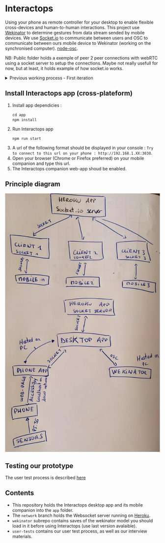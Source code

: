 # Interactops
Using your phone as remote controller for your desktop to enable flexible cross-devices and human-to-human interactions.
This project use [Wekinator](http://www.wekinator.org/) to determine gestures from data stream sended by mobile devices.
We use [Socket.io]() to communicate between users and OSC to communicate between ours mobile device to Wekinator (working on the synchronised computer).
[node-osc](https://github.com/MylesBorins/node-osc).


NB: Public folder holds a exemple of peer 2 peer connections with webRTC using a socket server to setup the connections. Maybe not really usefull for now, but at least, it holds example of how socket.io works.

<details>
  <summary>Previous working process - First iteration</summary>
  
  > Following instructions are temporary. Example with a nodejs server isn't working well for now (only receiving), I've reused a Processing example to work on gestures for getting messages from the phone and sending to Wekinator. I can send them then to the nodejs server, but the goal is also to get data from phone on the nodejs server.

## Get data from built-in sensors on Android phone
1. Download oscHook on Android Store.
2. In the app, open menu (top right), click on ``OSC adress setup`` and enable only rotation data
3. On ``IP/ port setup``, choose the proper IP adress of your laptop and set the port on **12000**.
    > You can get your IP adress by running the script ipadress.js at the rook of the repo :
    > ```
    >    node ipadress.js
    > ```
4. Set OSC timing to 50ms.
5. Ensure that your phone and your computer are on the same network and start recording.

## Get data on laptop with Processing
1. Open the Processing sketch : ``osc_phone_to_wekinator``.
2. Ensure that you're listening the port 12000:
```java
    oscP5 = new OscP5(this,12000);
```
3. Ensure that you're sending to the port 6448 of your localhost:
```java
    myRemoteLocation = new NetAddress("127.0.1",6448);
```

## Get data on laptop with Nodejs
1. Go to the ``app`` folder and install dependecies : ``` npm install```
2. Ensure that you're listening ports 12000 (for mobile device), 12001 (for Wekinator), and sending on the 6448:
```javascript
    const dashboardHost = 3000;
    const externalDevicesHost = 12000;
    const wekinatorGetHost = 12001;
    const wekinatorSendHost = 6448;
```
> We split mobile device & wekinator inputs to avoid overloading on the port (phone should send data each 50ms). 
3. Run the desktop app and open the gestures dashboard in your browser : ``localhost:3000``:
```
    npm run start
```

## Run models on Wekinator
1. Open the project in ``wekinator / interactops`` in Wekinator.
2. Ensure that it is listening the port 6448 ( View > OSC receiver status > port & start listening)
3. Ensure that it is sending messages on port 12001 (View > OSC outputs)
4. On the main window, if you're alreading sending data on the port, the pin OSC in should be green.
5. If so, you can train new models (each line of the **gestures** array) : 
    - click on ``+`` as near as possible of your gesture. The number of examples should increase of one on the right.
    - click on ``-`` to remove the last record
    - Around 15-20 trainings should be enough to start
    - Always train a blank model because Wekinator always compare all of the recorded models which one is the nearest one. This blank one will serve to get undesirables values
6. When yours models are trained, you can ``Run`` your project and check that yours gestures are recognized.
7. You can define the threshold match with the slider on the bottom side of the window to allow easy gesture recognition without getting too much noise.

> For further explanations of how Wekinator works, check their explanations : [Wekinator wiki](http://www.wekinator.org/detailed-instructions/). Check the **Time warping** section (for recording data variance in time).


## Remote desktop control using Nut.js

> Nut-js need different setup according to your OS, please follow the instructions of the official documentation before start.

Official documentations here : [Nut.js](https://github.com/nut-tree/nut.js)

A test example has been proved on Fedora 32 (Unix), holded in the folder ``desktop-control``.

```
cd desktop-control
npm install
node index.js
```


### Documentation of Nut.js

- [Keys](https://nut-tree.github.io/nut.js/enums/key.html)
</details>

## Install Interactops app (cross-plateform)
1. Install app dependicies : 
    ```
    cd app
    npm install
    ```
2. Run Interactops app
    ```
    npm run start
    ```
3. A url of the following format should be displayed in your console :
``Try to connect to this url on your phone : http://192.168.1.XX:3030``.
4. Open your browser (Chrome or Firefox preferred) on your mobile companion and type this url.
5. The Interactops companion web-app shoud be enabled.

## Principle diagram
![principle diagram](./vendors/img/principle_diagram.jpg)

## Testing our prototype 
The user test process is described [here](./user-tests/user-test_script.md)

## Contents
- This repository holds the Interactops desktop app and its mobile companion into the ``app`` folder.
- The ``network`` branch holds the Websocket server running on [Heroku](https://interactops.herokuapp.com).
- ``wekinator`` subrepo contains saves of the wekinator model you should load in it before using Interactops (use last version avalaible).
- ``user-tests`` contains our user test process, as well as our interview materials.